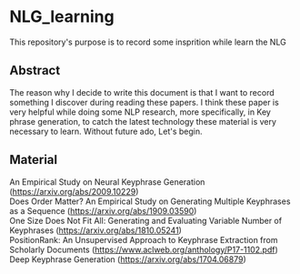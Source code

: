 # NLG_learning
This repository's purpose is to record some insprition while learn the NLG

## Abstract
The reason why I decide to write this document is that I want to record something I discover during reading these papers. I think these paper is very helpful while doing some NLP research, more specifically, in Key phrase generation, to catch the latest technology these material is very necessary to learn. Without future ado, Let's begin.

## Material
An Empirical Study on Neural Keyphrase Generation (https://arxiv.org/abs/2009.10229)  
Does Order Matter? An Empirical Study on Generating Multiple Keyphrases as a Sequence (https://arxiv.org/abs/1909.03590)  
One Size Does Not Fit All: Generating and Evaluating Variable Number of Keyphrases (https://arxiv.org/abs/1810.05241)  
PositionRank: An Unsupervised Approach to Keyphrase Extraction from Scholarly Documents (https://www.aclweb.org/anthology/P17-1102.pdf)  
Deep Keyphrase Generation (https://arxiv.org/abs/1704.06879)  

## 
